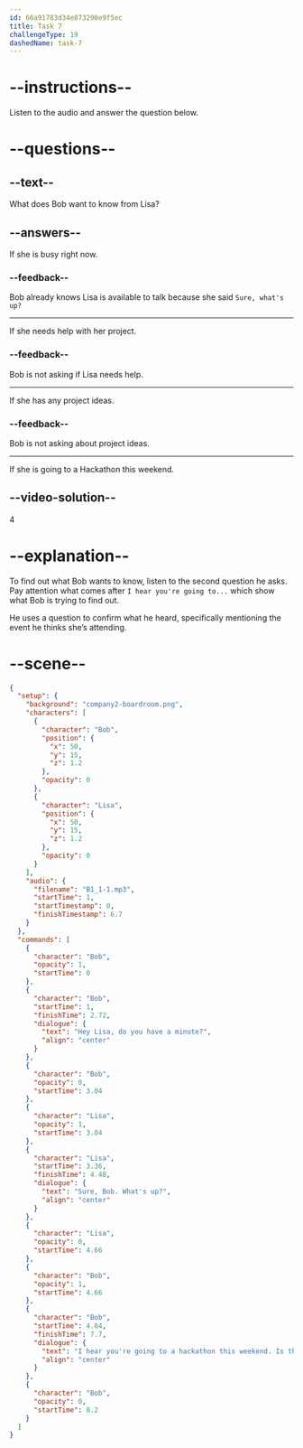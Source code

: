 ```yaml
---
id: 66a91783d34e873290e9f5ec
title: Task 7
challengeType: 19
dashedName: task-7
---
```

<!--
AUDIO REFERENCE:
Bob: Hey Lisa, do you have a minute?
Lisa: Sure, Bob. What's up?
Bob: I hear you're going to a Hackathon this weekend. Is that right?
-->

# --instructions--

Listen to the audio and answer the question below.

# --questions--

## --text--

What does Bob want to know from Lisa?

## --answers--

If she is busy right now.

### --feedback--

Bob already knows Lisa is available to talk because she said `Sure, what's up?`

---

If she needs help with her project.

### --feedback--

Bob is not asking if Lisa needs help.

---

If she has any project ideas.

### --feedback--

Bob is not asking about project ideas.

---

If she is going to a Hackathon this weekend.

## --video-solution--

4

# --explanation--

To find out what Bob wants to know, listen to the second question he asks. Pay attention what comes after `I hear you're going to...` which show what Bob is trying to find out. 

He uses a question to confirm what he heard, specifically mentioning the event he thinks she’s attending. 

# --scene--

```json
{
  "setup": {
    "background": "company2-boardroom.png",
    "characters": [
      {
        "character": "Bob",
        "position": {
          "x": 50,
          "y": 15,
          "z": 1.2
        },
        "opacity": 0
      },
      {
        "character": "Lisa",
        "position": {
          "x": 50,
          "y": 15,
          "z": 1.2
        },
        "opacity": 0
      }
    ],
    "audio": {
      "filename": "B1_1-1.mp3",
      "startTime": 1,
      "startTimestamp": 0,
      "finishTimestamp": 6.7
    }
  },
  "commands": [
    {
      "character": "Bob",
      "opacity": 1,
      "startTime": 0
    },
    {
      "character": "Bob",
      "startTime": 1,
      "finishTime": 2.72,
      "dialogue": {
        "text": "Hey Lisa, do you have a minute?",
        "align": "center"
      }
    },
    {
      "character": "Bob",
      "opacity": 0,
      "startTime": 3.04
    },
    {
      "character": "Lisa",
      "opacity": 1,
      "startTime": 3.04
    },
    {
      "character": "Lisa",
      "startTime": 3.36,
      "finishTime": 4.48,
      "dialogue": {
        "text": "Sure, Bob. What's up?",
        "align": "center"
      }
    },
    {
      "character": "Lisa",
      "opacity": 0,
      "startTime": 4.66
    },
    {
      "character": "Bob",
      "opacity": 1,
      "startTime": 4.66
    },
    {
      "character": "Bob",
      "startTime": 4.84,
      "finishTime": 7.7,
      "dialogue": {
        "text": "I hear you're going to a hackathon this weekend. Is that right?",
        "align": "center"
      }
    },
    {
      "character": "Bob",
      "opacity": 0,
      "startTime": 8.2
    }
  ]
}
```

